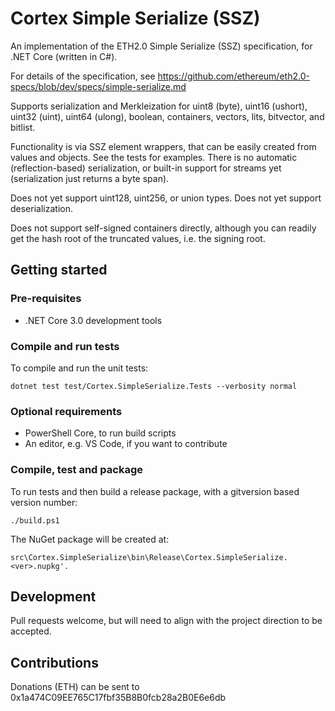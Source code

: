 # Cortex Simple Serialize (SSZ)

An implementation of the ETH2.0 Simple Serialize (SSZ) specification, for .NET Core (written in C#).

For details of the specification, see https://github.com/ethereum/eth2.0-specs/blob/dev/specs/simple-serialize.md

Supports serialization and Merkleization for uint8 (byte), uint16 (ushort), uint32 (uint), uint64 (ulong), boolean, containers, vectors, lits, bitvector, and bitlist.

Functionality is via SSZ element wrappers, that can be easily created from values and objects. See the tests for examples. There is no automatic (reflection-based) serialization, or built-in support for streams yet (serialization just returns a byte span).

Does not yet support uint128, uint256, or union types. Does not yet support deserialization.

Does not support self-signed containers directly, although you can readily get the hash root of the truncated values, i.e. the signing root.

## Getting started

### Pre-requisites

* .NET Core 3.0 development tools

### Compile and run tests

To compile and run the unit tests:

```
dotnet test test/Cortex.SimpleSerialize.Tests --verbosity normal
```

### Optional requirements

* PowerShell Core, to run build scripts
* An editor, e.g. VS Code, if you want to contribute

### Compile, test and package

To run tests and then build a release package, with a gitversion based version number:

```
./build.ps1
```

The NuGet package will be created at:

```
src\Cortex.SimpleSerialize\bin\Release\Cortex.SimpleSerialize.<ver>.nupkg'.
```

## Development

Pull requests welcome, but will need to align with the project direction to be accepted.

## Contributions

Donations (ETH) can be sent to 0x1a474C09EE765C17fbf35B8B0fcb28a2B0E6e6db
